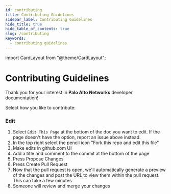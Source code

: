 ```yaml
---
id: contributing
title: Contributing Guidelines
sidebar_label: Contributing Guidelines
hide_title: true
hide_table_of_contents: true
slug: /contributing
keywords:
  - contributing guidelines
---
```

import CardLayout from "@theme/CardLayout";

# Contributing Guidelines

Thank you for your interest in **Palo Alto Networks** developer documentation!

Select how you like to contribute:
<div className="row">
<article className="col col--6 padding--sm">
<CardLayout
      href={'contributing/create-doc-reqs'}
      title="Create"
      description="Create a new doc and add it to the site"
/>
</article>
<article className="col col--6 padding--sm">
<CardLayout
      href={'contributing/create-doc-tldr'}
      title="Create Doc (Commands only)"
      description="Create a new doc, commands only (assuming you know git, yarn, bash)"
/>
</article>
<article className="col col--6 padding--sm">
<CardLayout
      href={'#edit'}
      title="Edit"
      description="Edit an existing doc"
/>
</article>
<article className="col col--6 padding--sm">
<CardLayout
      href={'https://github.com/PaloAltoNetworks/prisma.pan.dev/issues/new?labels=documentation&amp;template=developer-documentation-issue.md&amp;title=Issue with Docs'}
      target="_blank"
      title="Report"
      description="Report an issue with the docs"
/>
</article>
<article className="col col--6 padding--sm">
<CardLayout
      href={'https://github.com/PaloAltoNetworks/prisma.pan.dev/issues/new?labels=documentation&amp;template=feature_request.md&amp;title=Request'}
      title="Request"
      target="_blank"
      description="Request a new feature or docs"
/>
</article>
</div>

### Edit
1. Select `Edit This Page` at the bottom of the doc you want to edit. If the page doesn't have the option, report an issue above instead.
2. In the top right select the pencil icon "Fork this repo and edit this file"
3. Make edits in github.com UI
4. Add a title and comment to the commit at the bottom of the page
5. Press Propose Changes
6. Press Create Pull Request
7. Now that the pull request is open, we'll automatically generate a preview of the changes and post the URL to view them within the pull request. This can take a few minutes
8. Someone will review and merge your changes 